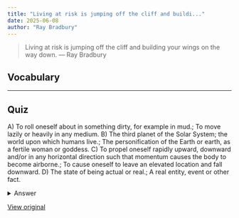 ```yaml
---
title: "Living at risk is jumping off the cliff and buildi..."
date: 2025-06-08
author: "Ray Bradbury"
---
```


> Living at risk is jumping off the cliff and building your wings on the way down.
> — Ray Bradbury

## Vocabulary
****  


## Quiz
A) To roll oneself about in something dirty, for example in mud.; To move lazily or heavily in any medium.
B) The third planet of the Solar System; the world upon which humans live.; The personification of the Earth or earth, as a fertile woman or goddess.
C) To propel oneself rapidly upward, downward and/or in any horizontal direction such that momentum causes the body to become airborne.; To cause oneself to leave an elevated location and fall downward.
D) The state of being actual or real.; A real entity, event or other fact.

<details>
<summary>Answer</summary>
C) To propel oneself rapidly upward, downward and/or in any horizontal direction such that momentum causes the body to become airborne.; To cause oneself to leave an elevated location and fall downward.
</details>

[View original](https://t.me/c/2696929880/263)
